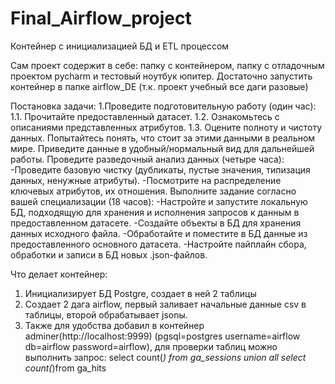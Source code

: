 # Final_Airflow_project
Контейнер с инициализацией БД и ETL процессом

Сам проект содержит в себе: папку с контейнером, папку с отладочным проектом pycharm и тестовый ноутбук юпитер.
Достаточно запустить контейнер в папке airflow_DE (т.к. проект учебный все даги разовые)

Постановка задачи:
1.Проведите подготовительную работу (один час):
1.1. Прочитайте предоставленный датасет.
1.2. Ознакомьтесь с описаниями представленных атрибутов.
1.3. Оцените полноту и чистоту данных. Попытайтесь понять, что стоит за этими данными в реальном мире. Приведите данные в удобный/нормальный вид для дальнейшей работы.
Проведите разведочный анализ данных (четыре часа):
  -Проведите базовую чистку (дубликаты, пустые значения, типизация данных, ненужные атрибуты).
  -Посмотрите на распределение ключевых атрибутов, их отношения.
Выполните задание согласно вашей специализации (18 часов):
  -Настройте и запустите локальную БД, подходящую для хранения и исполнения запросов к данным в предоставленном датасете.
  -Создайте объекты в БД для хранения данных исходного файла.
  -Обработайте и поместите в БД данные из предоставленного основного датасета.
  -Настройте пайплайн сбора, обработки и записи в БД новых .json-файлов. 

Что делает контейнер:
1. Инициализирует БД Postgre, создает в ней 2 таблицы
2. Создает 2 дага airflow, первый заливает начальные данные csv в таблицы, второй обрабатывает jsonы.
3. Также для удобства добавил в контейнер adminer(http://localhost:9999) (pgsql=postgres username=airflow db=airflow password=airflow), для проверки таблиц можно выполнить запрос:
  select count(*) from ga_sessions
  union all
  select count(*)from ga_hits

